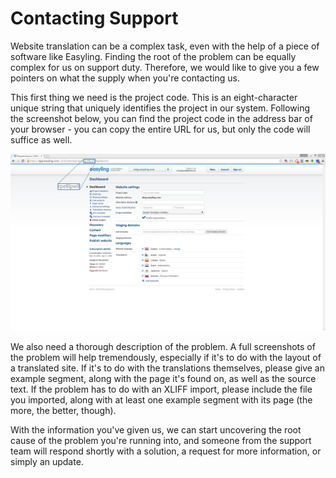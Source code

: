 # Contacting Support

Website translation can be a complex task, even with the help of a piece of software like Easyling. Finding the root of the problem can be equally complex for us on support duty. Therefore, we would like to give you a few pointers on what the supply when you're contacting us.

This first thing we need is the project code. This is an eight-character unique string that uniquely identifies the project in our system. Following the screenshot below, you can find the project code in the address bar of your browser - you can copy the entire URL for us, but only the code will suffice as well.

![The project code can be found easiest from the browser Address Bar](./img/ProjectCode.png )

We also need a thorough description of the problem. A full screenshots of the problem will help tremendously, especially if it's to do with the layout of a translated site. If it's to do with the translations themselves, please give an example segment, along with the page it's found on, as well as the source text. If the problem has to do with an XLIFF import, please include the file you imported, along with at least one example segment with its page (the more, the better, though).

With the information you've given us, we can start uncovering the root cause of the problem you're running into, and someone from the support team will respond shortly with a solution, a request for more information, or simply an update.
